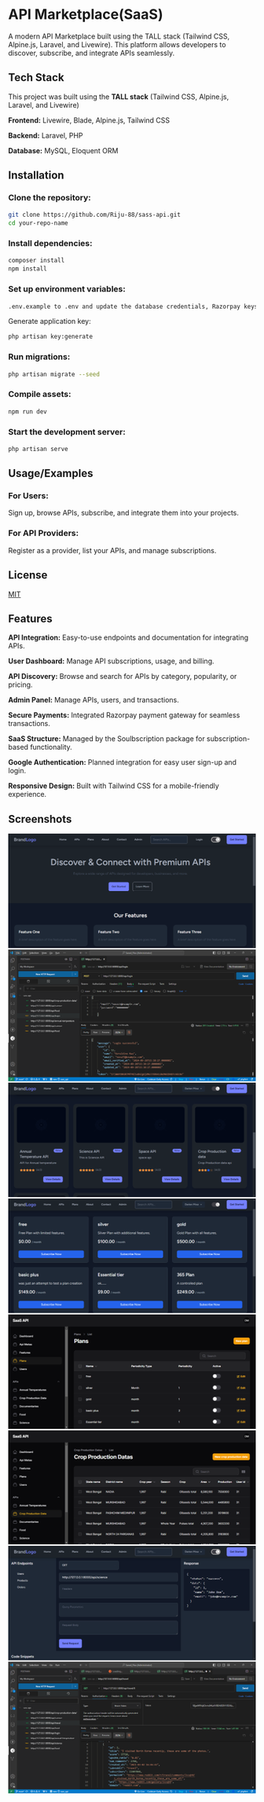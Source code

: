 # API Marketplace(SaaS)

A modern API Marketplace built using the TALL stack (Tailwind CSS, Alpine.js, Laravel, and Livewire). This platform allows developers to discover, subscribe, and integrate APIs seamlessly.

## Tech Stack

This project was built using the **TALL stack** (Tailwind CSS, Alpine.js, Laravel, and Livewire)

**Frontend:** Livewire, Blade, Alpine.js, Tailwind CSS

**Backend:** Laravel, PHP

**Database:** MySQL, Eloquent ORM

## Installation

### Clone the repository:

```bash
git clone https://github.com/Riju-88/sass-api.git
cd your-repo-name
```

### Install dependencies:

```bash
composer install
npm install
```

### Set up environment variables:

```bash
.env.example to .env and update the database credentials, Razorpay keys, and other settings.
```

Generate application key:

```bash
php artisan key:generate
```

### Run migrations:

```bash
php artisan migrate --seed
```

### Compile assets:

```bash
npm run dev
```

### Start the development server:

```bash
php artisan serve
```

## Usage/Examples

### For Users:

Sign up, browse APIs, subscribe, and integrate them into your projects.

### For API Providers:

Register as a provider, list your APIs, and manage subscriptions.

## License

[MIT](https://choosealicense.com/licenses/mit/)

## Features

**API Integration:** Easy-to-use endpoints and documentation for integrating APIs.

**User Dashboard:** Manage API subscriptions, usage, and billing.

**API Discovery:** Browse and search for APIs by category, popularity, or pricing.

**Admin Panel:** Manage APIs, users, and transactions.

**Secure Payments:** Integrated Razorpay payment gateway for seamless transactions.

**SaaS Structure:** Managed by the Soulbscription package for subscription-based functionality.

**Google Authentication:** Planned integration for easy user sign-up and login.

**Responsive Design:** Built with Tailwind CSS for a mobile-friendly experience.

## Screenshots

![App Homepage](screenshots/home%20page.png)
![API Login demo](screenshots/api%20login.png)
![API List](screenshots/api%20list.png)
![API Plan List](screenshots/saas%20plans.png)
![Plans dashboard admin](screenshots/admin%20plans.png)
![Admin api manage](screenshots/admin%20api%20demo.png)
![API details page](screenshots/api%20playground%20demo.png)
![API travel demo](screenshots/api%20travel.png)
